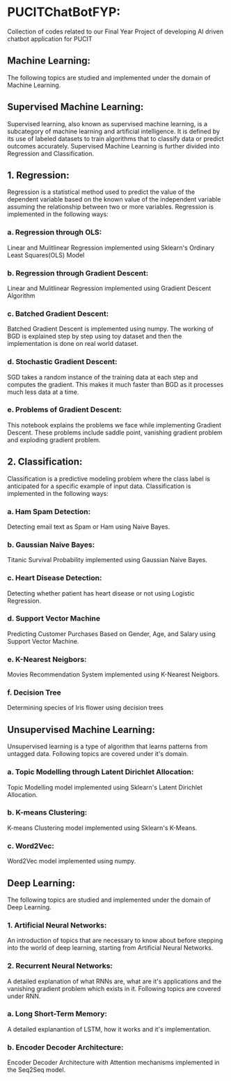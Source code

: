 # PUCITChatBotFYP:
Collection of codes related to our Final Year Project of developing AI driven chatbot application for PUCIT

## Machine Learning:
The following topics are studied and implemented under the domain of Machine Learning.

## Supervised Machine Learning:
Supervised learning, also known as supervised machine learning, is a subcategory of machine learning and artificial intelligence. It is defined by its use of labeled datasets to train algorithms that to classify data or predict outcomes accurately. Supervised Machine Learning is further divided into Regression and Classification.<br>
## 1. Regression:
Regression is a statistical method used to predict the value of the dependent variable based on the known value of the independent variable assuming the relationship between two or more variables. Regression is implemented in the following ways:

### a. Regression through OLS:
Linear and Mulitlinear Regression implemented using Sklearn's Ordinary Least Squares(OLS) Model

### b. Regression through Gradient Descent:
Linear and Mulitlinear Regression implemented using Gradient Descent Algorithm

### c. Batched Gradient Descent:
Batched Gradient Descent is implemented using numpy. The working of BGD is explained step by step using toy dataset and then the implementation is done on real world dataset.

### d. Stochastic Gradient Descent:
SGD takes a random instance of the training data at each step and computes the gradient. This makes it much faster than BGD as it processes much less data at a time.

### e. Problems of Gradient Descent:
This notebook explains the problems we face while implementing Gradient Descent. These problems include saddle point, vanishing gradient problem and exploding gradient problem. 

## 2. Classification:
Classification is a predictive modeling problem where the class label is anticipated for a specific example of input data. Classification is implemented in the following ways:

### a. Ham Spam Detection:
Detecting email text as Spam or Ham using Naive Bayes.
### b. Gaussian Naive Bayes:
Titanic Survival Probability implemented using Gaussian Naive Bayes.
### c. Heart Disease Detection:
Detecting whether patient has heart disease or not using Logistic Regression.
### d. Support Vector Machine
Predicting Customer Purchases Based on Gender, Age, and Salary using Support Vector Machine.
### e. K-Nearest Neigbors:
Movies Recommendation System implemented using K-Nearest Neigbors.
### f. Decision Tree
Determining species of Iris flower using decision trees

## Unsupervised Machine Learning:
Unsupervised learning is a type of algorithm that learns patterns from untagged data. Following topics are covered under it's domain.  

### a. Topic Modelling through Latent Dirichlet Allocation:
Topic Modelling model implemented using Sklearn's Latent Dirichlet Allocation.

### b. K-means Clustering:
K-means Clustering model implemented using Sklearn's K-Means.

### c. Word2Vec:
Word2Vec model implemented using numpy.

## Deep Learning:
The following topics are studied and implemented under the domain of Deep Learning.
<br>

### 1. Artificial Neural Networks:
An introduction of topics that are necessary to know about before stepping into the world of deep learning, starting from Artificial Neural Networks.

### 2. Recurrent Neural Networks:
A detailed explanation of what RNNs are, what are it's applications and the vanishing gradient problem which exists in it. Following topics are covered under RNN.

### a. Long Short-Term Memory:
A detailed explanantion of LSTM, how it works and it's implementation.

### b. Encoder Decoder Architecture:
Encoder Decoder Architecture with Attention mechanisms implemented in the Seq2Seq model.







